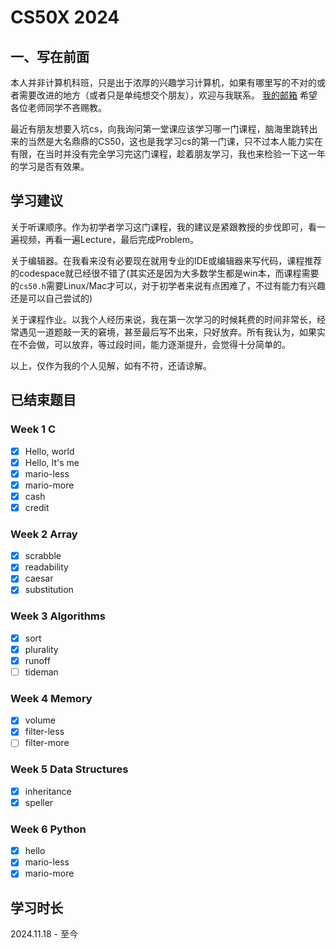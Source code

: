 # CS50X 2024

## 一、写在前面
本人并非计算机科班，只是出于浓厚的兴趣学习计算机，如果有哪里写的不对的或者需要改进的地方（或者只是单纯想交个朋友），欢迎与我联系。
[我的邮箱](mailto:yutaki23@163.com)
希望各位老师同学不吝赐教。

最近有朋友想要入坑cs，向我询问第一堂课应该学习哪一门课程，脑海里跳转出来的当然是大名鼎鼎的CS50，这也是我学习cs的第一门课，只不过本人能力实在有限，在当时并没有完全学习完这门课程，趁着朋友学习，我也来检验一下这一年的学习是否有效果。

## 学习建议
关于听课顺序。作为初学者学习这门课程，我的建议是紧跟教授的步伐即可，看一遍视频，再看一遍Lecture，最后完成Problem。

关于编辑器。在我看来没有必要现在就用专业的IDE或编辑器来写代码，课程推荐的codespace就已经很不错了(其实还是因为大多数学生都是win本，而课程需要的`cs50.h`需要Linux/Mac才可以，对于初学者来说有点困难了，不过有能力有兴趣还是可以自己尝试的)

关于课程作业。以我个人经历来说，我在第一次学习的时候耗费的时间非常长，经常遇见一道题敲一天的窘境，甚至最后写不出来，只好放弃。所有我认为，如果实在不会做，可以放弃，等过段时间，能力逐渐提升，会觉得十分简单的。

以上，仅作为我的个人见解，如有不符，还请谅解。

## 已结束题目

### Week 1 C
- [x] Hello, world
- [x] Hello, It's me
- [x] mario-less
- [x] mario-more
- [x] cash
- [x] credit

### Week 2 Array
- [x] scrabble
- [x] readability
- [x] caesar
- [x] substitution

### Week 3 Algorithms
- [x] sort
- [x] plurality
- [x] runoff
- [ ] tideman

### Week 4 Memory
- [x] volume
- [x] filter-less
- [ ] filter-more

### Week 5 Data Structures
- [x] inheritance
- [x] speller

### Week 6 Python
- [x] hello
- [x] mario-less
- [x] mario-more

## 学习时长
2024.11.18 - 至今